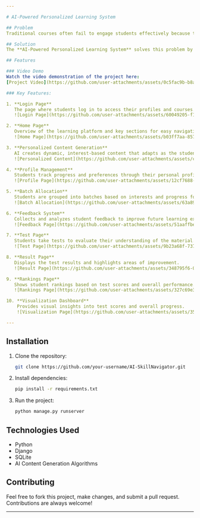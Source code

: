 ```yaml
---

# AI-Powered Personalized Learning System

## Problem
Traditional courses often fail to engage students effectively because the content is generic and not tailored to their specific needs or interests. This leads to disengagement and reduced learning outcomes. There is a need for a dynamic and personalized learning experience that adapts to individual preferences, making learning more relevant and motivating for students.

## Solution
The **AI-Powered Personalized Learning System** solves this problem by using AI to generate personalized content based on each student's interests. This makes learning more engaging and relevant. The system adapts in real-time, ensuring that students are always learning through content that aligns with their preferences and needs. Additionally, features like feedback collection, performance visualization, and batch allocation help students track their progress, while the system adjusts to improve their learning journey.

## Features

### Video Demo
Watch the video demonstration of the project here:  
[Project Video](https://github.com/user-attachments/assets/0c5fac9b-b8af-4f1b-b636-c56b3519742e)

### Key Features:

1. **Login Page**  
   The page where students log in to access their profiles and courses.  
   ![Login Page](https://github.com/user-attachments/assets/60049205-f1d3-46ac-bbe6-6a382e64c3f6)

2. **Home Page**  
   Overview of the learning platform and key sections for easy navigation.  
   ![Home Page](https://github.com/user-attachments/assets/b03ff7aa-8578-43c4-bcb2-344c59029814)

3. **Personalized Content Generation**  
   AI creates dynamic, interest-based content that adapts as the student progresses.  
   ![Personalized Content](https://github.com/user-attachments/assets/c9f06b7d-984f-471c-8ab0-ccb496236966)

4. **Profile Management**  
   Students track progress and preferences through their personal profiles.  
   ![Profile Page](https://github.com/user-attachments/assets/12cf7688-1b75-4e7a-99f1-fa1ba431111d)

5. **Batch Allocation**  
   Students are grouped into batches based on interests and progress for targeted learning.  
   ![Batch Allocation](https://github.com/user-attachments/assets/63a89f9e-2924-48c9-b67c-5b8cd97d5c84)

6. **Feedback System**  
   Collects and analyzes student feedback to improve future learning experiences.  
   ![Feedback Page](https://github.com/user-attachments/assets/51aaffbe-9fad-4b57-b6f8-5e354355f168)

7. **Test Page**  
   Students take tests to evaluate their understanding of the material.  
   ![Test Page](https://github.com/user-attachments/assets/9b23a68f-7372-402a-b720-a733a7bedbd2)

8. **Result Page**  
   Displays the test results and highlights areas of improvement.  
   ![Result Page](https://github.com/user-attachments/assets/348795f6-0a20-4b1c-adad-ff8d663cfd47)

9. **Rankings Page**  
   Shows student rankings based on test scores and overall performance.  
   ![Rankings Page](https://github.com/user-attachments/assets/327c69e3-197f-4162-ab12-74928be5542a)

10. **Visualization Dashboard**  
    Provides visual insights into test scores and overall progress.  
    ![Visualization Page](https://github.com/user-attachments/assets/35971dee-039b-4129-bb62-ae9f2e3a2ab0)

---
```


## Installation

1. Clone the repository:
   ```bash
   git clone https://github.com/your-username/AI-SkillNavigator.git
   ```
2. Install dependencies:
   ```bash
   pip install -r requirements.txt
   ```
3. Run the project:
   ```bash
   python manage.py runserver
   ```

## Technologies Used
- Python
- Django
- SQLite
- AI Content Generation Algorithms

## Contributing
Feel free to fork this project, make changes, and submit a pull request. Contributions are always welcome!

---
